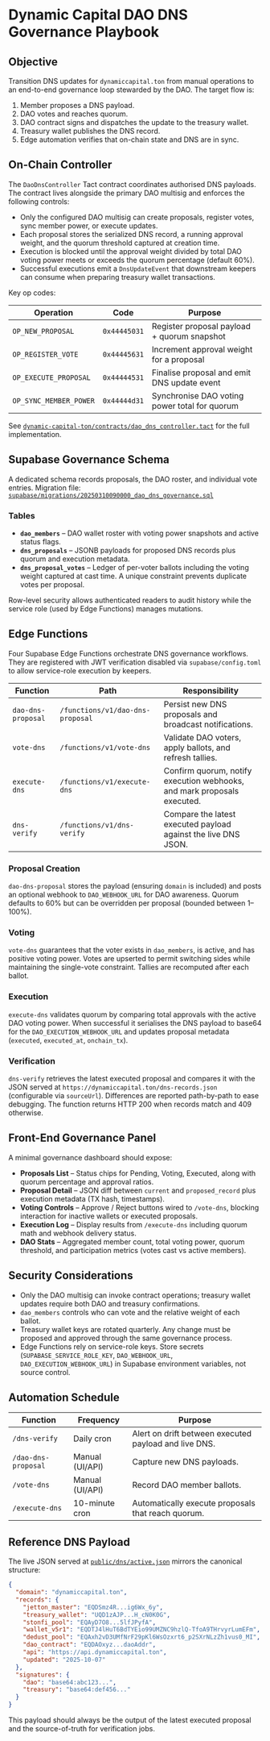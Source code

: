 # Dynamic Capital DAO DNS Governance Playbook

## Objective

Transition DNS updates for `dynamiccapital.ton` from manual operations to an
end-to-end governance loop stewarded by the DAO. The target flow is:

1. Member proposes a DNS payload.
2. DAO votes and reaches quorum.
3. DAO contract signs and dispatches the update to the treasury wallet.
4. Treasury wallet publishes the DNS record.
5. Edge automation verifies that on-chain state and DNS are in sync.

## On-Chain Controller

The `DaoDnsController` Tact contract coordinates authorised DNS payloads. The
contract lives alongside the primary DAO multisig and enforces the following
controls:

- Only the configured DAO multisig can create proposals, register votes, sync
  member power, or execute updates.
- Each proposal stores the serialized DNS record, a running approval weight, and
  the quorum threshold captured at creation time.
- Execution is blocked until the approval weight divided by total DAO voting
  power meets or exceeds the quorum percentage (default 60%).
- Successful executions emit a `DnsUpdateEvent` that downstream keepers can
  consume when preparing treasury wallet transactions.

Key op codes:

| Operation              | Code         | Purpose                                       |
| ---------------------- | ------------ | --------------------------------------------- |
| `OP_NEW_PROPOSAL`      | `0x44445031` | Register proposal payload + quorum snapshot   |
| `OP_REGISTER_VOTE`     | `0x44445631` | Increment approval weight for a proposal      |
| `OP_EXECUTE_PROPOSAL`  | `0x44444531` | Finalise proposal and emit DNS update event   |
| `OP_SYNC_MEMBER_POWER` | `0x44444d31` | Synchronise DAO voting power total for quorum |

See
[`dynamic-capital-ton/contracts/dao_dns_controller.tact`](../dynamic-capital-ton/contracts/dao_dns_controller.tact)
for the full implementation.

## Supabase Governance Schema

A dedicated schema records proposals, the DAO roster, and individual vote
entries. Migration file:
[`supabase/migrations/20250310090000_dao_dns_governance.sql`](../supabase/migrations/20250310090000_dao_dns_governance.sql)

### Tables

- **`dao_members`** – DAO wallet roster with voting power snapshots and active
  status flags.
- **`dns_proposals`** – JSONB payloads for proposed DNS records plus quorum and
  execution metadata.
- **`dns_proposal_votes`** – Ledger of per-voter ballots including the voting
  weight captured at cast time. A unique constraint prevents duplicate votes per
  proposal.

Row-level security allows authenticated readers to audit history while the
service role (used by Edge Functions) manages mutations.

## Edge Functions

Four Supabase Edge Functions orchestrate DNS governance workflows. They are
registered with JWT verification disabled via `supabase/config.toml` to allow
service-role execution by keepers.

| Function           | Path                             | Responsibility                                                          |
| ------------------ | -------------------------------- | ----------------------------------------------------------------------- |
| `dao-dns-proposal` | `/functions/v1/dao-dns-proposal` | Persist new DNS proposals and broadcast notifications.                  |
| `vote-dns`         | `/functions/v1/vote-dns`         | Validate DAO voters, apply ballots, and refresh tallies.                |
| `execute-dns`      | `/functions/v1/execute-dns`      | Confirm quorum, notify execution webhooks, and mark proposals executed. |
| `dns-verify`       | `/functions/v1/dns-verify`       | Compare the latest executed payload against the live DNS JSON.          |

### Proposal Creation

`dao-dns-proposal` stores the payload (ensuring `domain` is included) and posts
an optional webhook to `DAO_WEBHOOK_URL` for DAO awareness. Quorum defaults to
60% but can be overridden per proposal (bounded between 1–100%).

### Voting

`vote-dns` guarantees that the voter exists in `dao_members`, is active, and has
positive voting power. Votes are upserted to permit switching sides while
maintaining the single-vote constraint. Tallies are recomputed after each
ballot.

### Execution

`execute-dns` validates quorum by comparing total approvals with the active DAO
voting power. When successful it serialises the DNS payload to base64 for the
`DAO_EXECUTION_WEBHOOK_URL` and updates proposal metadata (`executed`,
`executed_at`, `onchain_tx`).

### Verification

`dns-verify` retrieves the latest executed proposal and compares it with the
JSON served at `https://dynamiccapital.ton/dns-records.json` (configurable via
`sourceUrl`). Differences are reported path-by-path to ease debugging. The
function returns HTTP 200 when records match and 409 otherwise.

## Front-End Governance Panel

A minimal governance dashboard should expose:

- **Proposals List** – Status chips for Pending, Voting, Executed, along with
  quorum percentage and approval ratios.
- **Proposal Detail** – JSON diff between `current` and `proposed_record` plus
  execution metadata (TX hash, timestamps).
- **Voting Controls** – Approve / Reject buttons wired to `/vote-dns`, blocking
  interaction for inactive wallets or executed proposals.
- **Execution Log** – Display results from `/execute-dns` including quorum math
  and webhook delivery status.
- **DAO Stats** – Aggregated member count, total voting power, quorum threshold,
  and participation metrics (votes cast vs active members).

## Security Considerations

- Only the DAO multisig can invoke contract operations; treasury wallet updates
  require both DAO and treasury confirmations.
- `dao_members` controls who can vote and the relative weight of each ballot.
- Treasury wallet keys are rotated quarterly. Any change must be proposed and
  approved through the same governance process.
- Edge Functions rely on service-role keys. Store secrets
  (`SUPABASE_SERVICE_ROLE_KEY`, `DAO_WEBHOOK_URL`, `DAO_EXECUTION_WEBHOOK_URL`)
  in Supabase environment variables, not source control.

## Automation Schedule

| Function            | Frequency       | Purpose                                               |
| ------------------- | --------------- | ----------------------------------------------------- |
| `/dns-verify`       | Daily cron      | Alert on drift between executed payload and live DNS. |
| `/dao-dns-proposal` | Manual (UI/API) | Capture new DNS payloads.                             |
| `/vote-dns`         | Manual (UI/API) | Record DAO member ballots.                            |
| `/execute-dns`      | 10-minute cron  | Automatically execute proposals that reach quorum.    |

## Reference DNS Payload

The live JSON served at [`public/dns/active.json`](../public/dns/active.json)
mirrors the canonical structure:

```json
{
  "domain": "dynamiccapital.ton",
  "records": {
    "jetton_master": "EQDSmz4R...ig6Wx_6y",
    "treasury_wallet": "UQD1zAJP...H_cN0K0G",
    "stonfi_pool": "EQAyD7O8...5lfJPyfA",
    "wallet_v5r1": "EQDTJ4lHuT6BdTYEio99UMZNC9hzlQ-TfoA9THrvyrLumEFm",
    "dedust_pool": "EQAxh2vD3UMfNrF29pKl6WsOzxrt6_p2SXrNLzZh1vus0_MI",
    "dao_contract": "EQDAOxyz...daoAddr",
    "api": "https://api.dynamiccapital.ton",
    "updated": "2025-10-07"
  },
  "signatures": {
    "dao": "base64:abc123...",
    "treasury": "base64:def456..."
  }
}
```

This payload should always be the output of the latest executed proposal and the
source-of-truth for verification jobs.
